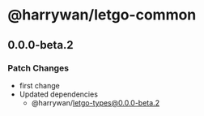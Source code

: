# @harrywan/letgo-common

## 0.0.0-beta.2

### Patch Changes

- first change
- Updated dependencies
  - @harrywan/letgo-types@0.0.0-beta.2
